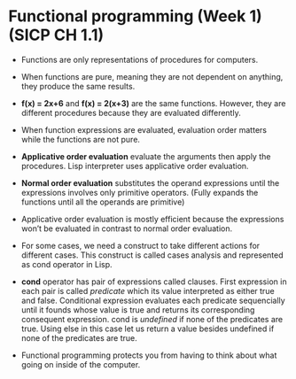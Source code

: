 # Functional programming (Week 1) (SICP CH 1.1)

- Functions are only representations of procedures for computers.

- When functions are pure, meaning they are not dependent on anything, they produce the same results.

- **f(x) = 2x+6** and **f(x) = 2(x+3)** are the same functions. However, they are different procedures because they are evaluated differently.

- When function expressions are evaluated, evaluation order matters while the functions are not pure.

- **Applicative order evaluation** evaluate the arguments then apply the procedures. Lisp interpreter uses applicative order evaluation.

- **Normal order evaluation** substitutes the operand expressions until the expressions involves only primitive operators. (Fully expands the functions until all the operands are primitive)

- Applicative order evaluation is mostly efficient because the expressions won’t be evaluated in contrast to normal order evaluation.

- For some cases, we need a construct to take different actions for different cases. This construct is called cases analysis and represented as cond operator in Lisp.

- **cond** operator has pair of expressions called clauses. First expression in each pair is called _predicate_ which its value interpreted as either true and false. Conditional expression evaluates each predicate sequencially until it founds whose value is true and returns its corresponding consequent expression. cond is _undefined_ if none of the predicates are true. Using else in this case let us return a value besides undefined if none of the predicates are true.

- Functional programming protects you from having to think about what going on inside of the computer.
